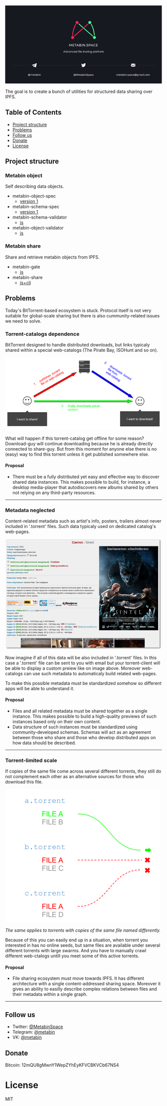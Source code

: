 ![](/_banner.png)

The goal is to create a bunch of utilities for structured data sharing over IPFS.

## Table of Contents

- [Project structure](#project-structure)
- [Problems](#problems)
- [Follow us](#follow-us)
- [Donate](#donate)
- [License](#license)

## Project structure

### Metabin object

Self describing data objects.

- metabin-object-spec
  - [version 1](pages/metabin-object/spec_v1.md)
- metabin-schema-spec
  - [version 1](pages/metabin-schema/spec_v1.md)
- metabin-schema-validator
  - [js](https://github.com/metabin/metabin-schema-validator-js)
- metabin-object-validator
  - [js](https://github.com/metabin/metabin-object-validator-js)

### Metabin share

Share and retrieve metabin objects from IPFS.

- metabin-gate
  - [js](https://github.com/metabin/metabin-gate-js)
- metabin-share
  - [js+cli](https://github.com/metabin/metabin-share-js)

## Problems

Today's BitTorrent-based ecosystem is stuck. Protocol itself is not very suitable for global-scale sharing but there is also cummunity-related issues we need to solve.

### Torrent-catalogs dependence
 
BitTorrent designed to handle distributed downloads, but links typicaly shared within a special web-catalogs (The Pirate Bay, ISOHunt and so on).

![](/images/torrent-catalogs-dependence.png)

What will happen if this torrent-catalog get offline for some reason? Download-guy will continue downloading because he is already directly connected to share-guy. But from this moment for anyone else there is no (easy) way to find this torrent unless it get published somewhere else.

#### Proposal

- There must be a fully distributed yet easy and effective way to discover shared data instances. This makes possible to build, for instance, a desktop media-player that autodiscovers new albums shared by others not relying on any third-party resources.

---

### Metadata neglected

Content-related metadata such as artist's info, posters, trailers almost never included in '.torrent' files. Such data typicaly used on dedicated catalog's web-pages.

![](/images/lack-of-metadata.png)

Now imagine if all of this data will be also included in '.torrent' files. In this case a '.torrent' file can be sent to you with email but your torrent-client will be able to display a custom preiew like on image above. Moreover web-catalogs can use such metadata to automaticaly build related web-pages.

To make this possible metadata must be standardized somehow so different apps will be able to understand it.

#### Proposal

- Files and all related metadata must be shared together as a single instance. This makes possible to build a high-quality previews of such instances based only on their own content.
- Data structure of such instances must be standardized using community-developed schemas. Schemas will act as an agreement between those who share and those who develop distributed apps on how data should be described.

---

### Torrent-limited scale

If copies of the same file come across several different torrents, they still do not complement each other as an alternative sources for those who download this file.

![](/images/torrent-limited-scale.png)

*The same applies to torrents with copies of the same file named differently.*

Because of this you can easily end up in a situation, when torrent you interested in has no online seeds, but same files are available under several different torrents with large swarms. And you have to manually crawl different web-ctalogs untill you meet some of this active torrents.

#### Proposal

-  File sharing ecosystem must move towards IPFS. It has different architecture with a single content-addressed sharing space. Moreover it gives an ability to easilly describe complex relations between files and their metadata within a single graph.

---

## Follow us

- Twitter: [@MetabinSpace](http://twitter.com/MetabinSpace)
- Telegram: [@metabin](http://t.me/metabin)
- VK: [@metabin](http://vk.com/metabin)

## Donate

Bitcoin: 12mQU8gMwnY1WepZYhEyKFVCBKVCb67NS4

# License
MIT
